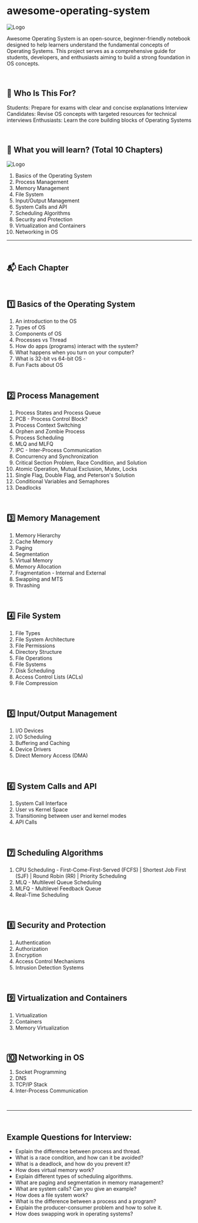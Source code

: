 # awesome-operating-system
![Logo](img/logo.png)

Awesome Operating System is an open-source, beginner-friendly notebook designed to help learners understand the fundamental concepts of Operating Systems. This project serves as a comprehensive guide for students, developers, and enthusiasts aiming to build a strong foundation in OS concepts.

<br/>

## 🎯 Who Is This For?
Students: Prepare for exams with clear and concise explanations
Interview Candidates: Revise OS concepts with targeted resources for technical interviews
Enthusiasts: Learn the core building blocks of Operating Systems

<br/>

## 📖 **What you will learn? (Total 10 Chapters)**
![Logo](img/19.png)

1. Basics of the Operating System
2. Process Management
3. Memory Management
4. File System
5. Input/Output Management
6. System Calls and API
7. Scheduling Algorithms
8. Security and Protection
9. Virtualization and Containers
10. Networking in OS

<hr/>
<br/>

## 📬 **Each Chapter**
<br/>


## 1️⃣ **Basics of the Operating System**
1. An introduction to the OS
2. Types of OS
3. Components of OS
4. Processes vs Thread 
5. How do apps (programs) interact with the system? 
6. What happens when you turn on your computer? 
7. What is 32-bit vs 64-bit OS - 
8. Fun Facts about OS 
<br/>

## 2️⃣ **Process Management**
1. Process States and Process Queue
2. PCB - Process Control Block?
3. Process Context Switching
4. Orphen and Zombie Process
5. Process Scheduling
6. MLQ and MLFQ
7. IPC - Inter-Process Communication
8. Concurrency and Synchronization
9. Critical Section Problem, Race Condition, and Solution
10. Atomic Operation, Mutual Exclusion, Mutex, Locks
11. Single Flag, Double Flag, and Peterson's Solution
12. Conditional Variables and Semaphores
13. Deadlocks
<br/>

## 3️⃣ **Memory Management**
1. Memory Hierarchy
2. Cache Memory
3. Paging
4. Segmentation
5. Virtual Memory
6. Memory Allocation
7. Fragmentation - Internal and External
8. Swapping and MTS
9. Thrashing

<br/>


## 4️⃣ **File System**
1. File Types
2. File System Architecture
3. File Permissions
4. Directory Structure
5. File Operations
6. File Systems
7. Disk Scheduling
8. Access Control Lists (ACLs)
9. File Compression
<br/>



## 5️⃣ **Input/Output Management**
1. I/O Devices
2. I/O Scheduling
3. Buffering and Caching
4. Device Drivers
5. Direct Memory Access (DMA)
<br/>


## 6️⃣ **System Calls and API**
1. System Call Interface
2. User vs Kernel Space
3. Transitioning between user and kernel modes
4. API Calls
<br/>


## 7️⃣ **Scheduling Algorithms**
1. CPU Scheduling - First-Come-First-Served (FCFS) | Shortest Job First (SJF) | Round Robin (RR) | Priority Scheduling
2. MLQ - Multilevel Queue Scheduling
3. MLFQ - Multilevel Feedback Queue
4. Real-Time Scheduling
<br/>

## 8️⃣ **Security and Protection**
1. Authentication
2. Authorization
3. Encryption
4. Access Control Mechanisms
5. Intrusion Detection Systems
<br/>


## 9️⃣ **Virtualization and Containers**
1. Virtualization
2. Containers
3. Memory Virtualization
<br/>

## 🔟 **Networking in OS**
1. Socket Programming
2. DNS
3. TCP/IP Stack
4. Inter-Process Communication
<br/>



<hr/>
<br/>

## **Example Questions for Interview:**
- Explain the difference between process and thread.
- What is a race condition, and how can it be avoided?
- What is a deadlock, and how do you prevent it?
- How does virtual memory work?
- Explain different types of scheduling algorithms.
- What are paging and segmentation in memory management?
- What are system calls? Can you give an example?
- How does a file system work?
- What is the difference between a process and a program?
- Explain the producer-consumer problem and how to solve it.
- How does swapping work in operating systems?
